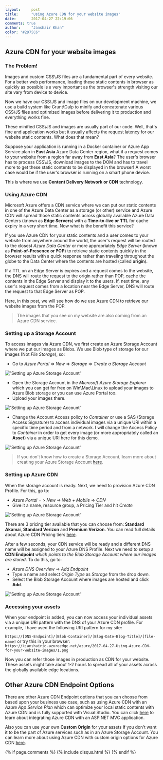 ```yaml
---
layout:     post
title:      "Using Azure CDN for your website images"
date:       2017-04-27 22:19:06
comments: true
author:     "Janshair Khan"
color: "#2975C6"
---
```


## Azure CDN for your website images

### The Problem!

Images and custom CSS\JS files are a fundamental part of every website. For a better web performance, loading these static contents in browser as quickly as possible is a very important as the browser's strength visiting our site vary from device to device.

Now we have our CSS\JS and image files on our development machine, we use a build system like Grunt\Gulp to minify and concatenate various CSS\JS files and optimized images before delivering it to production and everything works fine.

These minified CSS\JS and images are usually part of our code. Well, that's fine and application works but it usually affects the request latency for our website static contents. What does that mean?

Suppose your application is running in a Docker container or Azure App Service plan in **East Asia** Azure Data Center region, what if a request comes to your website from a region far away from **East Asia**? The user's browser has to process CSS\JS, download images to the DOM and has to travel more to get these static contents to be displayed in the browser! A worst case would be if the user's browser is running on a smart phone device.

This is where we use **Content Delivery Network or CDN** technology.

### Using Azure CDN

Microsoft Azure offers a CDN service where we can put our static contents in one of the Azure Data Center as a storage (or other) service and Azure CDN will spread those static contents across globally available Azure Data Centers (known as **Edge Servers**) with a **Time-to-live or TTL**  for cache expiry in a very short time. Now what is the benefit this service?

If you use Azure CDN for your static contents and a user comes to your website from anywhere around the world, the user's request will be routed to the closest *Azure Data Center* or more appropriately *Edge Server* (known as **Point-of-Presence or POP**) to retrieve static contents quickly in the browser results with a quick response rather than traveling throughout the globe to the Data Center where the contents are hosted (called **origin**).

If a TTL on an Edge Server is expires and a request comes to the website, the DNS will route the request to the origin rather than POP, cache the contents in the Edge Server and display it to the users. If, next time, any user's request comes from a location near the Edge Server, DNS will route the request to that Edge Server as POP.

Here, in this post, we will see how do we use Azure CDN to retrieve our website images from the POP.

> The images that you see on my website are also coming from an Azure CDN service.

### Setting up a Storage Account

To access images via Azure CDN, we first create an Azure Storage Account where we put our images as Blobs. We use Blob type of storage for our images (Not *File Storage*), so:

- Go to *Azure Portal* => *New* => *Storage* => *Create a Storage Account*

<img src="https://kjanshairio.azureedge.net/azure/2017-04-27-Using-Azure-CDN-for-your-website-images/1.png" alt="'Setting up Azure Storage Account'" class="img-responsive center-block">

- Open the Storage Account in the *Microsoft Azure Storage Explorer* which you can get for free on Win\Mac\Linux to upload your images to Azure Blob storage or you can use Azure Portal too.
-  Upload your images there.

<img src="https://kjanshairio.azureedge.net/azure/2017-04-27-Using-Azure-CDN-for-your-website-images/2.png" alt="'Setting up Azure Storage Account'" class="img-responsive center-block">

-  Change the Account Access policy to *Container* or use a SAS (Storage Access Signature) to access individual images via a unique URI within a specific time period and from a network. I will change the Access Policy to *Container* in order to get every image (or more appropriately called an **Asset**) via a unique URI here for this demo.

<img src="https://kjanshairio.azureedge.net/azure/2017-04-27-Using-Azure-CDN-for-your-website-images/3.png" alt="'Setting up Azure Storage Account'" class="img-responsive center-block">

> If you don't know how to create a Storage Account, learn more about creating your Azure Storage Account [here](https://docs.microsoft.com/en-us/azure/storage/storage-create-storage-account).

### Setting up Azure CDN

When the storage account is ready. Next, we need to provision Azure CDN Profile. For this, go to:

- *Azure Portal* = > *New* => *Web + Mobile*  => *CDN*
- Give it a name, resource group, a Pricing Tier and hit *Create*

<img src="https://kjanshairio.azureedge.net/azure/2017-04-27-Using-Azure-CDN-for-your-website-images/4.png" alt="'Setting up Azure Storage Account'" class="img-responsive center-block">

There are 3 pricing tier available that you can choose from: **Standard Akamai**, **Standard Verizon** and **Premium Verizon**. You can read full details about Azure CDN Pricing tiers [here](https://azure.microsoft.com/en-us/pricing/details/cdn/).

After a few seconds, your CDN service will be ready and a different DNS name will be assigned to your Azure DNS Profile. Next we need to setup a **CDN Endpoint** *which points to the Blob Storage Account where our images are stored*. To do this, go to:

- *Azure DNS Overview* => *Add Endpoint*
- Type a name and select *Origin Type* as *Storage* from the drop down.
- Select the Blob Storage Account where images are hosted and click **Add**.

<img src="https://kjanshairio.azureedge.net/azure/2017-04-27-Using-Azure-CDN-for-your-website-images/5.png" alt="'Setting up Azure Storage Account'" class="img-responsive center-block">

### Accessing your assets

When your endpoint is added, you can now access your individual assets via a unique URI pattern with the DNS of your Azure CDN profile. For example, I have used the following URI pattern for my site:

`https://[DNS-Endpoint]/[Blob-Container]/[Blog-Date-Blog-Title]/[file-name]`
or try this in your browser:
`https://kjanshairio.azureedge.net/azure/2017-04-27-Using-Azure-CDN-for-your-website-images/1.png`

Now you can refer those images in production as CDN for your website. These assets might take about 1-2 hours to spread all of your assets across the globally available edge locations.

## Other Azure CDN Endpoint Options

There are other Azure CDN Endpoint options that you can choose from based upon your business use case, such as using Azure CDN with an *Azure App Service Plan* which can optimize your local static contents with Azure CDN and is fully supported with Visual Studio. You can click [here](https://docs.microsoft.com/en-us/azure/app-service-web/cdn-websites-with-cdn) to learn about integrating Azure CDN with an ASP.NET MVC application.

Also you can use your own **Custom Origin** for your assets if you don't want it to be the part of Azure services such as in an Azure Storage Account. You can learn more about using Azure CDN with custom origin options for Azure CDN [here](https://docs.microsoft.com/en-us/azure/cdn/cdn-create-new-endpoint).

{% if page.comments %}
    {% include disqus.html %}
{% endif %}